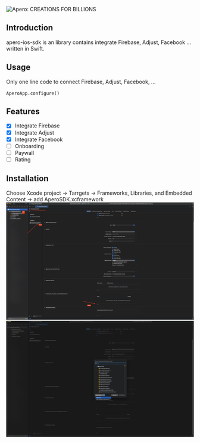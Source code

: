 ![Apero: CREATIONS FOR BILLIONS](https://apero.vn/themes/apero/assets/images/logo.png)

## Introduction
apero-ios-sdk is an library contains integrate Firebase, Adjust, Facebook ... written in Swift.

## Usage
Only one line code to connect Firebase, Adjust, Facebook, ...
```
AperoApp.configure()
```

## Features
- [x] Integrate Firebase
- [x] Integrate Adjust
- [x] Integrate Facebook
- [ ] Onboarding
- [ ] Paywall
- [ ] Rating

## Installation
Choose Xcode project -> Tarrgets -> Frameworks, Libraries, and Embedded Content -> add AperoSDK.xcframework
![Add framework](https://github.com/Apero-iOS/apero-ios-sdk-documentation/blob/main/Screenshot%202024-11-01%20at%2011.24.35.png)
![Choose path of xcframework](https://github.com/Apero-iOS/apero-ios-sdk-documentation/blob/main/Screenshot%202024-11-01%20at%2011.35.56.png)
